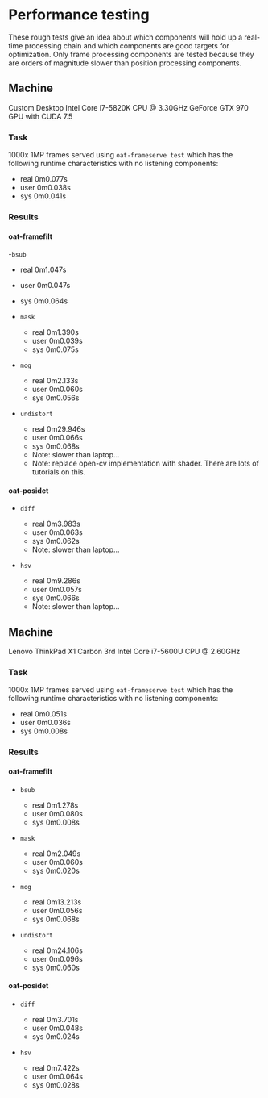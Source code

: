 # Performance testing

These rough tests give an idea about which components will hold up a real-time processing chain and which components are good targets for optimization. Only frame processing components are tested because they are orders of magnitude slower than position processing components.

## Machine
Custom Desktop
Intel Core i7-5820K CPU @ 3.30GHz
GeForce GTX 970 GPU with CUDA 7.5

### Task
1000x 1MP frames served using `oat-frameserve test` which has
the following runtime characteristics with no listening
components:

- real	0m0.077s
- user	0m0.038s
- sys	0m0.041s

### Results

#### oat-framefilt

-`bsub`
  - real	0m1.047s
  - user	0m0.047s
  - sys	    0m0.064s

- `mask`
  - real	0m1.390s
  - user	0m0.039s
  - sys	    0m0.075s

- `mog`
  - real	0m2.133s
  - user	0m0.060s
  - sys	    0m0.056s

- `undistort`
  - real	0m29.946s
  - user    0m0.066s
  - sys	    0m0.068s
  - Note: slower than laptop...
  - Note: replace open-cv implementation with shader. There are lots of
    tutorials on this.

#### oat-posidet

- `diff`
  - real	0m3.983s
  - user	0m0.063s
  - sys	    0m0.062s
  - Note: slower than laptop...

- `hsv`
  - real	0m9.286s
  - user	0m0.057s
  - sys	    0m0.066s
  - Note: slower than laptop...

## Machine
Lenovo ThinkPad X1 Carbon 3rd
Intel Core i7-5600U CPU @ 2.60GHz

### Task
1000x 1MP frames served using `oat-frameserve test` which has the following
runtime characteristics with no listening components:

- real   0m0.051s
- user   0m0.036s
- sys    0m0.008s

### Results

#### oat-framefilt

- `bsub`
  - real   0m1.278s
  - user   0m0.080s
  - sys    0m0.008s

- `mask`
  - real    0m2.049s
  - user    0m0.060s
  - sys     0m0.020s

- `mog`
  - real   0m13.213s
  - user   0m0.056s
  - sys    0m0.068s

- `undistort`
  - real   0m24.106s
  - user   0m0.096s
  - sys    0m0.060s

#### oat-posidet

- `diff`
  - real  0m3.701s
  - user  0m0.048s
  - sys   0m0.024s

- `hsv`
  - real  0m7.422s
  - user  0m0.064s
  - sys   0m0.028s
